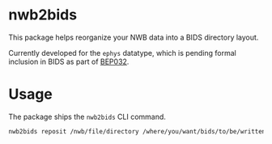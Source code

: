 # nwb2bids

This package helps reorganize your NWB data into a BIDS directory layout.

Currently developed for the `ephys` datatype, which is pending formal inclusion in BIDS as part of [BEP032](https://github.com/bids-standard/bids-specification/pull/1705).

# Usage

The package ships the `nwb2bids` CLI command.

```bash
nwb2bids reposit /nwb/file/directory /where/you/want/bids/to/be/written
```
